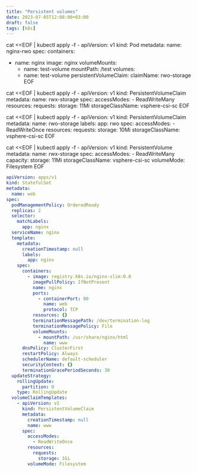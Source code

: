 ```yaml
---
title: "Persistent volumes"
date: 2023-07-05T12:08:00+03:00
draft: false
tags: [k8s]
---
```

cat <<EOF | kubectl apply -f -
apiVersion: v1
kind: Pod
metadata:
  name: nginx-rwo
spec:
  containers:
  - name: nginx
    image: nginx
    volumeMounts:
    - name: test-volume
      mountPath: /test
  volumes:
    - name: test-volume
      persistentVolumeClaim:
        claimName: rwo-storage
EOF

cat <<EOF | kubectl apply -f -
apiVersion: v1
kind: PersistentVolumeClaim
metadata:
  name: rwx-storage
spec:
  accessModes:
    - ReadWriteMany
  resources:
    requests:
      storage: 11Mi
  storageClassName: vsphere-csi-sc
EOF

cat <<EOF | kubectl apply -f -
apiVersion: v1
kind: PersistentVolumeClaim
metadata:
  name: rwo-storage
  labels:
    app: rwo
spec:
  accessModes:
    - ReadWriteOnce
  resources:
    requests:
      storage: 10Mi
  storageClassName: vsphere-csi-sc
EOF

cat <<EOF | kubectl apply -f -
apiVersion: v1
kind: PersistentVolume
metadata:
  name: rwx-storage
spec:
  accessModes:
    - ReadWriteMany
  capacity:
    storage: 11Mi
  storageClassName: vsphere-csi-sc
  volumeMode: Filesystem
EOF

```yml
apiVersion: apps/v1
kind: StatefulSet
metadata:
  name: web
spec:
  podManagementPolicy: OrderedReady
  replicas: 2
  selector:
    matchLabels:
      app: nginx
  serviceName: nginx
  template:
    metadata:
      creationTimestamp: null
      labels:
        app: nginx
    spec:
      containers:
        - image: registry.k8s.io/nginx-slim:0.8
          imagePullPolicy: IfNotPresent
          name: nginx
          ports:
            - containerPort: 80
              name: web
              protocol: TCP
          resources: {}
          terminationMessagePath: /dev/termination-log
          terminationMessagePolicy: File
          volumeMounts:
            - mountPath: /usr/share/nginx/html
              name: www
      dnsPolicy: ClusterFirst
      restartPolicy: Always
      schedulerName: default-scheduler
      securityContext: {}
      terminationGracePeriodSeconds: 30
  updateStrategy:
    rollingUpdate:
      partition: 0
    type: RollingUpdate
  volumeClaimTemplates:
    - apiVersion: v1
      kind: PersistentVolumeClaim
      metadata:
        creationTimestamp: null
        name: www
      spec:
        accessModes:
          - ReadWriteOnce
        resources:
          requests:
            storage: 1Gi
        volumeMode: Filesystem
```
